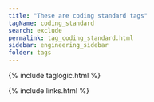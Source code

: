 ```yaml
---
title: "These are coding standard tags"
tagName: coding_standard
search: exclude
permalink: tag_coding_standard.html
sidebar: engineering_sidebar
folder: tags
---
```

{% include taglogic.html %}

{% include links.html %}
